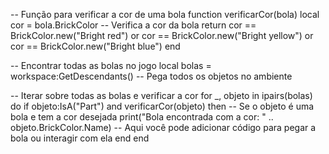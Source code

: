 -- Função para verificar a cor de uma bola
function verificarCor(bola)
    local cor = bola.BrickColor -- Verifica a cor da bola
    return cor == BrickColor.new("Bright red") or cor == BrickColor.new("Bright yellow") or cor == BrickColor.new("Bright blue")
end

-- Encontrar todas as bolas no jogo
local bolas = workspace:GetDescendants() -- Pega todos os objetos no ambiente

-- Iterar sobre todas as bolas e verificar a cor
for _, objeto in ipairs(bolas) do
    if objeto:IsA("Part") and verificarCor(objeto) then
        -- Se o objeto é uma bola e tem a cor desejada
        print("Bola encontrada com a cor: " .. objeto.BrickColor.Name)
        -- Aqui você pode adicionar código para pegar a bola ou interagir com ela
    end
end
